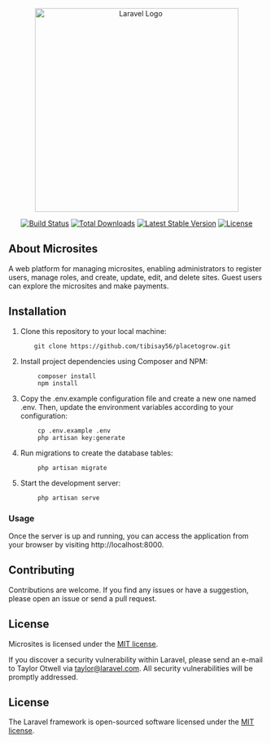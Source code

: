 <p align="center"><a href="https://laravel.com" target="_blank"><img src="https://www.evertecinc.com/wp-content/uploads/2022/04/Evertec-lanza-nueva-plataforma-de-pagos-en-linea.jpg" width="400" alt="Laravel Logo"></a></p>

<p align="center">
<a href="https://github.com/laravel/framework/actions"><img src="https://github.com/laravel/framework/workflows/tests/badge.svg" alt="Build Status"></a>
<a href="https://packagist.org/packages/laravel/framework"><img src="https://img.shields.io/packagist/dt/laravel/framework" alt="Total Downloads"></a>
<a href="https://packagist.org/packages/laravel/framework"><img src="https://img.shields.io/packagist/v/laravel/framework" alt="Latest Stable Version"></a>
<a href="https://packagist.org/packages/laravel/framework"><img src="https://img.shields.io/packagist/l/laravel/framework" alt="License"></a>
</p>

## About Microsites

A web platform for managing microsites, enabling administrators to register users, manage roles, and create, update, edit, and delete sites. Guest users can explore the microsites and make payments.


## Installation

1. Clone this repository to your local machine:

```
       git clone https://github.com/tibisay56/placetogrow.git
```
2. Install project dependencies using Composer and NPM:

```
        composer install
        npm install
```
3. Copy the .env.example configuration file and create a new one named .env. Then, update the environment variables according to your configuration:

```
        cp .env.example .env
        php artisan key:generate
```
4. Run migrations to create the database tables:

```
        php artisan migrate
```
5. Start the development server:

```
        php artisan serve
```
### Usage

Once the server is up and running, you can access the application from your browser by visiting http://localhost:8000.

## Contributing

Contributions are welcome. If you find any issues or have a suggestion, please open an issue or send a pull request.


## License

Microsites is licensed under the [MIT license](https://opensource.org/licenses/MIT).

If you discover a security vulnerability within Laravel, please send an e-mail to Taylor Otwell via [taylor@laravel.com](mailto:taylor@laravel.com). All security vulnerabilities will be promptly addressed.

## License

The Laravel framework is open-sourced software licensed under the [MIT license](https://opensource.org/licenses/MIT).
